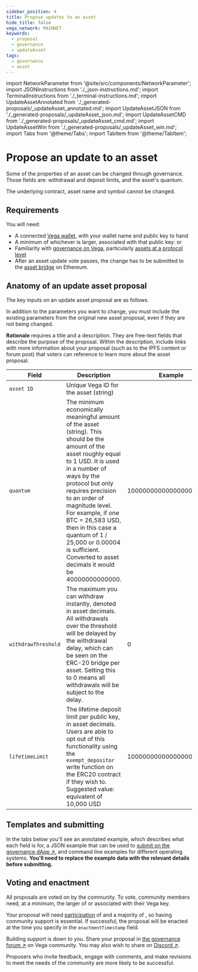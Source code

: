 ```yaml
---
sidebar_position: 4
title: Propose updates to an asset
hide_title: false
vega_network: MAINNET
keywords:
  - proposal
  - governance
  - updateAsset
tags:
  - governance
  - asset
---
```


import NetworkParameter from '@site/src/components/NetworkParameter';
import JSONInstructions from './_json-instructions.md';
import TerminalInstructions from './_terminal-instructions.md';
import UpdateAssetAnnotated from './_generated-proposals/_updateAsset_annotated.md';
import UpdateAssetJSON from './_generated-proposals/_updateAsset_json.md';
import UpdateAssetCMD from './_generated-proposals/_updateAsset_cmd.md';
import UpdateAssetWin from './_generated-proposals/_updateAsset_win.md';
import Tabs from '@theme/Tabs';
import TabItem from '@theme/TabItem';

# Propose an update to an asset

Some of the properties of an asset can be changed through governance. Those fields are: withdrawal and deposit limits, and the asset's quantum.

The underlying contract, asset name and symbol cannot be changed.

## Requirements

You will need:

- A connected [Vega wallet](../../tools/vega-wallet/index.md), with your wallet name and public key to hand
- A minimum of whichever is larger, associated with that public key: <NetworkParameter frontMatter={frontMatter} param="governance.proposal.asset.minProposerBalance" hideName={true} suffix="tokens"/> or <NetworkParameter frontMatter={frontMatter} param="spam.protection.proposal.min.tokens" hideName={true}  formatter="governanceToken" suffix="tokens"/>
- Familiarity with [governance on Vega](../../concepts/governance.md), particularly [assets at a protocol level](../../concepts/governance.md#asset-governance)
- After an asset update vote passes, the change has to be submitted to the [asset bridge](./update-asset-bridge.md) on Ethereum.

## Anatomy of an update asset proposal
The key inputs on an update asset proposal are as follows.

In addition to the parameters you want to change, you must include the existing parameters from the original new asset proposal, even if they are not being changed.

**Rationale** requires a title and a description. They are free-text fields that describe the purpose of the proposal. Within the description, include links with more information about your proposal (such as to the IPFS content or forum post) that voters can reference to learn more about the asset proposal.

  | Field | Description | Example |
| ----------- | ----------- | ----------- |
| `asset ID` | Unique Vega ID for the asset (string) | |
| `quantum` | The minimum economically meaningful amount of the asset (string). This should be the amount of the asset roughly equal to 1 USD. It is used in a number of ways by the protocol but only requires precision to an order of magnitude level.  For example, if one BTC = 26,583 USD, then in this case a quantum of 1 / 25,000 or 0.00004 is sufficient. Converted to asset decimals it would be 40000000000000. | 1000000000000000000 |
| `withdrawThreshold` | The maximum you can withdraw instantly, denoted in asset decimals. All withdrawals over the threshold will be delayed by the withdrawal delay, which can be seen on the ERC-20 bridge per asset. Setting this to 0 means all withdrawals will be subject to the delay. | 0 |
| `lifetimeLimit` | The lifetime deposit limit per public key, in asset decimals. Users are able to opt out of this functionality using the `exempt_depositor` write function on the ERC20 contract if they wish to. Suggested value: equivalent of 10,000 USD | 10000000000000000000000 |


## Templates and submitting

In the tabs below you'll see an annotated example, which describes what each field is for, a JSON example that can be used to [submit on the governance dApp ↗](https://governance.vega.xyz/proposals/propose/update-asset), and command line examples for different operating systems. **You'll need to replace the example data with the relevant details before submitting.**

<Tabs groupId="updateAssetProposal">
  <TabItem value="annotated" label="Annotated example">
    <UpdateAssetAnnotated />
  </TabItem>
  <TabItem value="json" label="Governance dApp (JSON)">
    <JSONInstructions />
    <UpdateAssetJSON />
  </TabItem>
  <TabItem value="cmd" label="Command line (Linux / OSX)">
    <TerminalInstructions />
    <UpdateAssetCMD />
  </TabItem>
  <TabItem value="win" label="Command line (Windows)">
    <TerminalInstructions />
    <UpdateAssetWin />
  </TabItem>
</Tabs>

## Voting and enactment

All proposals are voted on by the community. To vote, community members need, at a minimum, the larger of <NetworkParameter frontMatter={frontMatter} param="governance.proposal.asset.minVoterBalance" suffix="tokens" hideName={true} formatter="governanceToken" /> or <NetworkParameter frontMatter={frontMatter} formatter="governanceToken" param="spam.protection.voting.min.tokens" suffix="tokens" hideName={true} /> associated with their Vega key.

Your proposal will need [participation](../../concepts/governance.md#how-the-outcome-is-calculated) of <NetworkParameter frontMatter={frontMatter} param="governance.proposal.asset.requiredParticipation" formatter="percent" hideName={true} /> and a majority of <NetworkParameter frontMatter={frontMatter} param="governance.proposal.asset.requiredMajority" formatter="percent" hideName={true} />, so having community support is essential. If successful, the proposal will be enacted at the time you specify in the `enactmentTimestamp` field.

Building support is down to you. Share your proposal in [the governance forum ↗](https://community.vega.xyz/c/governance/25) on Vega community. You may also wish to share on [Discord ↗](https://vega.xyz/discord).

Proposers who invite feedback, engage with comments, and make revisions to meet the needs of the community are more likely to be successful.
